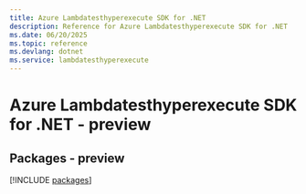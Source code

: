 ```yaml
---
title: Azure Lambdatesthyperexecute SDK for .NET
description: Reference for Azure Lambdatesthyperexecute SDK for .NET
ms.date: 06/20/2025
ms.topic: reference
ms.devlang: dotnet
ms.service: lambdatesthyperexecute
---
```

# Azure Lambdatesthyperexecute SDK for .NET - preview
## Packages - preview
[!INCLUDE [packages](lambdatesthyperexecute-index.md)]